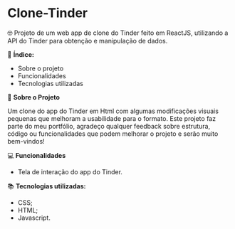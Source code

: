 # Clone-Tinder

🤓 Projeto de um web app de clone do Tinder feito em ReactJS, utilizando a API do Tinder para obtenção e manipulação de dados.

📝 **Índice:**

- Sobre o projeto
- Funcionalidades
- Tecnologias utilizadas

📃 **Sobre o Projeto**

Um clone do app do Tinder em Html com algumas modificações visuais pequenas que melhoram a usabilidade para o formato.
Este projeto faz parte do meu portfólio, agradeço qualquer feedback sobre estrutura, código ou funcionalidades que podem melhorar o projeto e serão muito bem-vindos!

💻 **Funcionalidades**

- Tela de interação do app do Tinder.

📚 **Tecnologias utilizadas:**

- CSS;
- HTML;
- Javascript.
